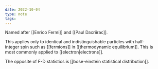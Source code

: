 ```yaml
---
date: 2022-10-04
type: note
tags:
---
```


Named after [[Enrico Fermi]] and [[Paul Dacriirac]].

This applies only to identical and indistinguishable particles with half-integer spin such as [[fermions]] in [[thermodynamic equilibrium]]. This is most commonly applied to [[electron|electrons]].

The opposite of F-D statistics is [[bose-einstein statistical distribution]].
